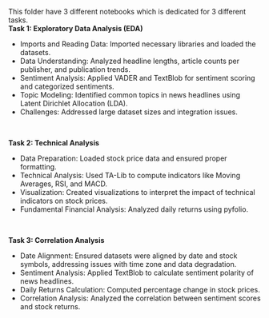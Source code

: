 This folder have 3 different notebooks which is dedicated for 3 different tasks.
<br>
**Task 1: Exploratory Data Analysis (EDA)**
* Imports and Reading Data: Imported necessary libraries and loaded the datasets.
* Data Understanding: Analyzed headline lengths, article counts per publisher, and publication trends.
* Sentiment Analysis: Applied VADER and TextBlob for sentiment scoring and categorized sentiments.
* Topic Modeling: Identified common topics in news headlines using Latent Dirichlet Allocation (LDA).
* Challenges: Addressed large dataset sizes and integration issues.
<br>

**Task 2: Technical Analysis**
* Data Preparation: Loaded stock price data and ensured proper formatting.
* Technical Analysis: Used TA-Lib to compute indicators like Moving Averages, RSI, and MACD.
* Visualization: Created visualizations to interpret the impact of technical indicators on stock prices.
* Fundamental Financial Analysis: Analyzed daily returns using pyfolio.
<br>

**Task 3: Correlation Analysis**
* Date Alignment: Ensured datasets were aligned by date and stock symbols, addressing issues with time zone and data degradation.
* Sentiment Analysis: Applied TextBlob to calculate sentiment polarity of news headlines.
* Daily Returns Calculation: Computed percentage change in stock prices.
* Correlation Analysis: Analyzed the correlation between sentiment scores and stock returns.